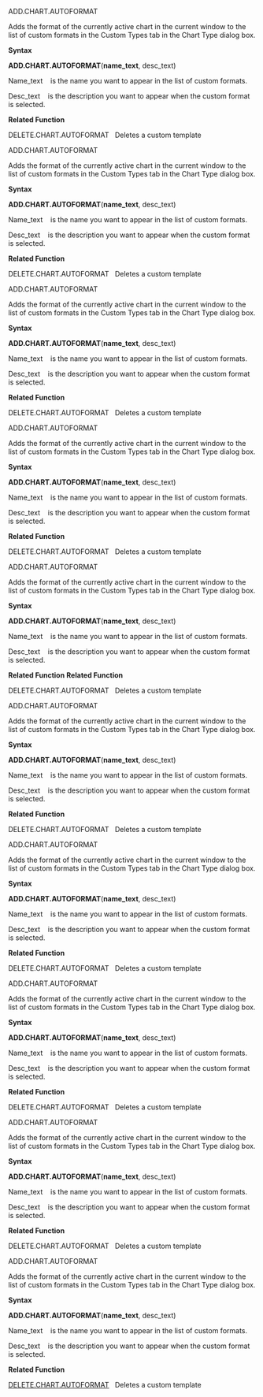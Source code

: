 ADD.CHART.AUTOFORMAT

Adds the format of the currently active chart in the current window to
the list of custom formats in the Custom Types tab in the Chart Type
dialog box.

**Syntax**

**ADD.CHART.AUTOFORMAT**(**name\_text**, desc\_text)

Name\_text    is the name you want to appear in the list of custom
formats.

Desc\_text    is the description you want to appear when the custom
format is selected.

**Related Function**

DELETE.CHART.AUTOFORMAT   Deletes a custom template


ADD.CHART.AUTOFORMAT

Adds the format of the currently active chart in the current window to
the list of custom formats in the Custom Types tab in the Chart Type
dialog box.

**Syntax**

**ADD.CHART.AUTOFORMAT**(**name\_text**, desc\_text)

Name\_text    is the name you want to appear in the list of custom
formats.

Desc\_text    is the description you want to appear when the custom
format is selected.

**Related Function**

DELETE.CHART.AUTOFORMAT   Deletes a custom template


ADD.CHART.AUTOFORMAT

Adds the format of the currently active chart in the current window to
the list of custom formats in the Custom Types tab in the Chart Type
dialog box.

**Syntax**

**ADD.CHART.AUTOFORMAT**(**name\_text**, desc\_text)

Name\_text    is the name you want to appear in the list of custom
formats.

Desc\_text    is the description you want to appear when the custom
format is selected.

**Related Function**

DELETE.CHART.AUTOFORMAT   Deletes a custom template


ADD.CHART.AUTOFORMAT

Adds the format of the currently active chart in the current window to
the list of custom formats in the Custom Types tab in the Chart Type
dialog box.

**Syntax**

**ADD.CHART.AUTOFORMAT**(**name\_text**, desc\_text)

Name\_text    is the name you want to appear in the list of custom
formats.

Desc\_text    is the description you want to appear when the custom
format is selected.

**Related Function**

DELETE.CHART.AUTOFORMAT   Deletes a custom template


ADD.CHART.AUTOFORMAT

Adds the format of the currently active chart in the current window to
the list of custom formats in the Custom Types tab in the Chart Type
dialog box.

**Syntax**

**ADD.CHART.AUTOFORMAT**(**name\_text**, desc\_text)

Name\_text    is the name you want to appear in the list of custom
formats.

Desc\_text    is the description you want to appear when the custom
format is selected.

**Related Function**
**Related Function**

DELETE.CHART.AUTOFORMAT   Deletes a custom template


ADD.CHART.AUTOFORMAT

Adds the format of the currently active chart in the current window to
the list of custom formats in the Custom Types tab in the Chart Type
dialog box.

**Syntax**

**ADD.CHART.AUTOFORMAT**(**name\_text**, desc\_text)

Name\_text    is the name you want to appear in the list of custom
formats.

Desc\_text    is the description you want to appear when the custom
format is selected.

**Related Function**

DELETE.CHART.AUTOFORMAT   Deletes a custom template


ADD.CHART.AUTOFORMAT

Adds the format of the currently active chart in the current window to
the list of custom formats in the Custom Types tab in the Chart Type
dialog box.

**Syntax**

**ADD.CHART.AUTOFORMAT**(**name\_text**, desc\_text)

Name\_text    is the name you want to appear in the list of custom
formats.

Desc\_text    is the description you want to appear when the custom
format is selected.

**Related Function**

DELETE.CHART.AUTOFORMAT   Deletes a custom template


ADD.CHART.AUTOFORMAT

Adds the format of the currently active chart in the current window to
the list of custom formats in the Custom Types tab in the Chart Type
dialog box.

**Syntax**

**ADD.CHART.AUTOFORMAT**(**name\_text**, desc\_text)

Name\_text    is the name you want to appear in the list of custom
formats.

Desc\_text    is the description you want to appear when the custom
format is selected.

**Related Function**

DELETE.CHART.AUTOFORMAT   Deletes a custom template


ADD.CHART.AUTOFORMAT

Adds the format of the currently active chart in the current window to
the list of custom formats in the Custom Types tab in the Chart Type
dialog box.

**Syntax**

**ADD.CHART.AUTOFORMAT**(**name\_text**, desc\_text)

Name\_text    is the name you want to appear in the list of custom
formats.

Desc\_text    is the description you want to appear when the custom
format is selected.

**Related Function**

DELETE.CHART.AUTOFORMAT   Deletes a custom template


ADD.CHART.AUTOFORMAT

Adds the format of the currently active chart in the current window to
the list of custom formats in the Custom Types tab in the Chart Type
dialog box.

**Syntax**

**ADD.CHART.AUTOFORMAT**(**name\_text**, desc\_text)

Name\_text    is the name you want to appear in the list of custom
formats.

Desc\_text    is the description you want to appear when the custom
format is selected.

**Related Function**

[DELETE.CHART.AUTOFORMAT](DELETE.CHART.AUTOFORMAT.md)   Deletes a custom template


